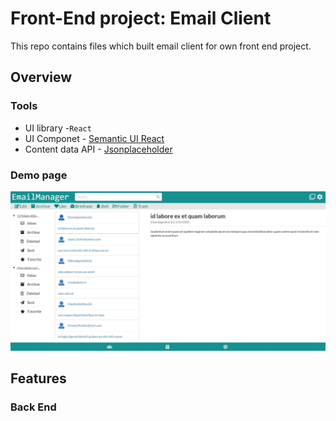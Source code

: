 # Front-End project: Email Client

This repo contains files which built email client for own front end project.

## Overview

### Tools
* UI library -`React`
* UI Componet - [Semantic UI React](https://react.semantic-ui.com/)
* Content data API - [Jsonplaceholder](https://jsonplaceholder.typicode.com/)

### Demo page
<img src='https://github.com/noah992/email-client/blob/master/src/asset/Capture.JPG?raw=true' />

## Features

### Back End
